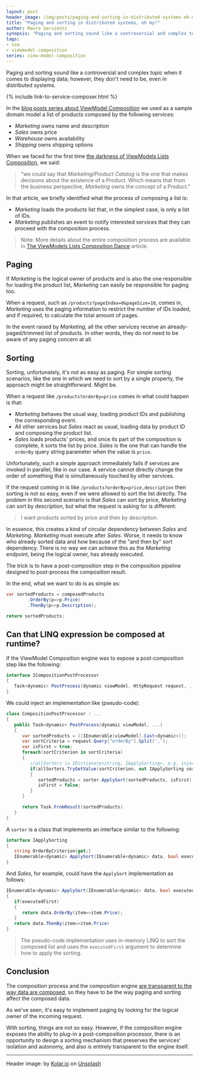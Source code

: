 ```yaml
---
layout: post
header_image: /img/posts/paging-and-sorting-in-distributed-systems-oh-my/header.jpg
title: "Paging and sorting in distributed systems, oh my!"
author: Mauro Servienti
synopsis: "Paging and sorting sound like a controversial and complex topic when it comes to displaying data; however, they don't need to be, even in distributed systems."
tags:
- soa
- viewmodel-composition
series: view-model-composition
---
```

Paging and sorting sound like a controversial and complex topic when it comes to displaying data; however, they don't need to be, even in distributed systems.

{% include link-to-service-composer.html %}

In the [blog posts series about ViewModel Composition](/categories/view-model-composition) we used as a sample domain model a list of products composed by the following services:

* *Marketing* owns name and description
* *Sales* owns price
* *Warehouse* owns availability
* *Shipping* owns shipping options

When we faced for the first time [the darkness of ViewModels Lists Composition](/view-model-composition/2019/02/28/into-the-darkness-of-viewmodel-lists-composition.html), we said:

>"we could say that *Marketing/Product Catalog* is the one that makes decisions about the existence of a Product. Which means that from the business perspective, *Marketing* owns the concept of a Product."

In that article, we briefly identified what the process of composing a list is:

* *Marketing* loads the products list that, in the simplest case, is only a list of IDs.
* *Marketing* publishes an event to notify interested services that they can proceed with the composition process.

>Note: More details about the entire composition process are available in [The ViewModels Lists Composition Dance](/view-model-composition/2019/03/21/the-viewmodels-lists-composition-dance.html) article.

## Paging
If *Marketing* is the logical owner of products and is also the one responsible for loading the product list, *Marketing* can easily be responsible for paging too.

When a request, such as `/products?pageIndex=0&pageSize=10`, comes in, *Marketing* uses the paging information to restrict the number of IDs loaded, and if required, to calculate the total amount of pages.

In the event raised by *Marketing*, all the other services receive an already-paged/trimmed list of products. In other words, they do not need to be aware of any paging concern at all.

## Sorting
Sorting, unfortunately, it's not as easy as paging. For simple sorting scenarios, like the one in which we need to sort by a single property, the approach might be straightforward. Might be.

When a request like `/products?orderBy=price` comes in what could happen is that:

* *Marketing* behaves the usual way, loading product IDs and publishing the corresponding event.
* All other services but *Sales* react as usual, loading data by product ID and composing the product list.
* *Sales* loads products' prices, and once its part of the composition is complete, it sorts the list by price. *Sales* is the one that can handle the `orderBy` query string parameter when the value is `price`.

Unfortunately, such a simple approach immediately fails if services are invoked in parallel, like in our case. A service cannot directly change the order of something that is simultaneously touched by other services.

If the request coming in is like `/products?orderBy=price,description` then sorting is not so easy, even if we were allowed to sort the list directly. The problem in this second scenario is that *Sales* can sort by price, *Marketing* can sort by description, but what the request is asking for is different:

>I want products sorted by price and then by description.

In essence, this creates a kind of circular dependency between *Sales* and *Marketing*. *Marketing* must execute after *Sales*. Worse, it needs to know who already sorted data and how because of the "and then by" sort dependency. There is no way we can achieve this as the *Marketing* endpoint, being the logical owner, has already executed.

The trick is to have a post-composition step in the composition pipeline designed to post-process the composition result.

In the end, what we want to do is as simple as:

```csharp
var sortedProducts = composedProducts
        .OrderBy(p=>p.Price)
        .ThenBy(p=>p.Description);

return sortedProducts;
```

## Can that LINQ expression be composed at runtime?

If the ViewModel Composition engine was to expose a post-composition step like the following:

```csharp
interface ICompositionPostProcessor
{
   Task<dynamic> PostProcess(dynamic viewModel, HttpRequest request, ...);
}
```

We could inject an implementation like (pseudo-code):

```csharp
class CompositionPostProcessor : ...
{
   public Task<dynamic> PostProcess(dynamic viewModel, ...)
   {
      var sortedProducts = ((IEnumerable)viewModel).Cast<dynamic>();
      var sortCriteria = request.Query["orderBy"].Split(',');
      var isFirst = true;
      foreach(sortCriterion in sortCriteria)
      {
         //allSorters is IDictionary<string, IApplySorting>, e.g. injected via DI
         if(allSorters.TryGetValue(sortCriterion, out IApplySorting sorter))
         {
            sortedProducts = sorter.ApplySort(sortedProducts, isFirst);
            isFirst = false;
         }
      }

      return Task.FromResult(sortedProducts)
   }
}
```

A `sorter` is a class that implements an interface similar to the following:

```csharp
interface IApplySorting
{
   string OrderByCriterion{get;}
   IEnumerable<dynamic> ApplySort(IEnumerable<dynamic> data, bool executedFirst);
}
```

And *Sales*, for example, could have the `ApplySort` implementation as follows:

```csharp
IEnumerable<dynamic> ApplySort(IEnumerable<dynamic> data, bool executedFirst)
{
   if(executedFirst)
   {
      return data.OrderBy(item=>item.Price);
   }
   return data.ThenBy(item=>item.Price)
}
```

> The pseudo-code implementation uses in-memory LINQ to sort the composed list and uses the `executedFirst` argument to determine how to apply the sorting.

## Conclusion

The composition process and the composition engine [are transparent to the way data are composed](/2019/04/09/slice-it.html), so they have to be the way paging and sorting affect the composed data.

As we've seen, it's easy to implement paging by looking for the logical owner of the incoming request.

With sorting, things are not so easy. However, if the composition engine exposes the ability to plug-in a post-composition processor, there is an opportunity to design a sorting mechanism that preserves the services' isolation and autonomy, and also is entirely transparent to the engine itself.

---

Header image: by [Kolar.io](https://unsplash.com/@jankolar?utm_source=unsplash&utm_medium=referral&utm_content=creditCopyText) on [Unsplash](https://unsplash.com/s/photos/sort?utm_source=unsplash&utm_medium=referral&utm_content=creditCopyText)
